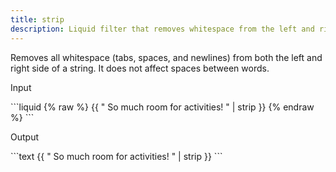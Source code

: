 ```yaml
---
title: strip
description: Liquid filter that removes whitespace from the left and right sides of a string.
---
```


Removes all whitespace (tabs, spaces, and newlines) from both the left and right side of a string. It does not affect spaces between words.

<p class="code-label">Input</p>
```liquid
{% raw %}
{{ "          So much room for activities!          " | strip }}
{% endraw %}
```

<p class="code-label">Output</p>
```text
{{ "          So much room for activities!          " | strip }}
```
